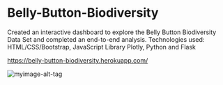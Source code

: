 # Belly-Button-Biodiversity

Created an interactive dashboard to explore the Belly Button Biodiversity Data Set and completed an end-to-end
analysis. Technologies used: HTML/CSS/Bootstrap, JavaScript Library Plotly, Python and Flask

https://belly-button-biodiversity.herokuapp.com/



![myimage-alt-tag](https://github.com/bdspringer/Belly-Button-Biodiversity/blob/master/BellyButtonBiodiversityDashboard.PNG)
